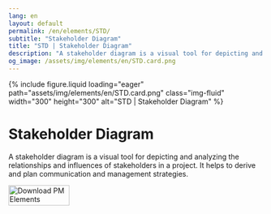 ```yaml
---
lang: en
layout: default
permalink: /en/elements/STD/
subtitle: "Stakeholder Diagram"
title: "STD | Stakeholder Diagram"
description: "A stakeholder diagram is a visual tool for depicting and analyzing the relationships and influences of stakeholders in a project. It helps to derive and plan communication and management strategies."
og_image: /assets/img/elements/en/STD.card.png
---
```


{% include figure.liquid loading="eager" path="assets/img/elements/en/STD.card.png" class="img-fluid" width="300" height="300" alt="STD | Stakeholder Diagram" %}

# Stakeholder Diagram

A stakeholder diagram is a visual tool for depicting and analyzing the relationships and influences of stakeholders in a project. It helps to derive and plan communication and management strategies.

<a href="https://apps.apple.com/app/apple-store/id6738084498?pt=127441684&ct=website&mt=8">
  <img src="{{ "assets/img/en/appstore.png" | relative_url }}" width="120" height="40" alt="Download PM Elements">
</a>
